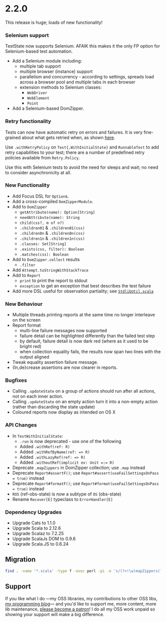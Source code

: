 # 2.2.0

This release is huge; loads of new functionality!

### Selenium support

TestState now supports Selenium.
AFAIK this makes it the only FP option for Selenium-based test automation.

* Add a Selenium module including:
  * multiple tab support
  * multiple browser (instance) support
  * parallelism and concurrency -
    according to settings, spreads load across a browser pool and multiple tabs in each browser
  * extension methods to Selenium classes:
    * `WebDriver`
    * `WebElement`
    * `Point`
* Add a Selenium-based DomZipper.

### Retry functionality

Tests can now have automatic retry on errors and failures.
It is very fine-grained about what gets retried when, as shown
[here](https://rawgit.com/japgolly/test-state/master/doc/retries.gv.svg).

Use `.withRetryPolicy` on `Test{,WithInitialState}` and `RunnableTest` to add
retry capabilities to your test; there are a number of predefined retry policies
available from `Retry.Policy`.

Use this with Selenium tests to avoid the need for sleeps and wait;
no need to consider asynchronicity at all.

### New Functionality

* Add Focus DSL for `Option`s.
* Add a cross-compiled `DomZipperModule`.
* Add to `DomZipper`
  * `getAttribute(name): Option[String]`
  * `needAttribute(name): String`
  * `child(css?, m of n?)`
  * `.children01` & `.children01(css)`
  * `.children0n` & `.children0n(css)`
  * `.children1n` & `.children1n(css)`
  * `.classes: Set[String]`
  * `.exists(css, filter): Boolean`
  * `.matches(css): Boolean`
* Add to `DomZipper.collect` results
  * `.filter`
* Add `Attempt.toStringWithStackTrace`
* Add to `Report`
  * `print` to print the report to stdout
  * `exception` to get an exception that best describes the test failure
* Add more DSL useful for observation partiality; see [`StdlibUtil.scala`](https://github.com/japgolly/test-state/blob/master/core/shared/src/main/scala/teststate/dsl/StdlibUtil.scala)

### New Behaviour

* Multiple threads printing reports at the same time no longer interleave on the screen
* Report format
  * multi-line failure messages now supported
  * failure detail can be highlighted differently than the failed test step
  * by default, failure detail is now dark red (where as it used to be bright red)
  * when collection equality fails, the results now span two lines with the output aligned
* Tweak equality assertion failure message.
* {In,de}crease assertions are now clearer in reports.

### Bugfixes

* Calling `.updateState` on a group of actions should run after all actions, not on each inner action.
* Calling `.updateState` on an empty action turn it into a non-empty action (rather than discarding the state update)
* Coloured reports now display as intended on OS X

### API Changes

* In `TestWithInitialState`:
  * `.run` is now deprecated - use one of the following
  * Added `.withRef(ref: R)`
  * Added `.withRefByName(ref: => R)`
  * Added `.withLazyRef(ref: => R)`
  * Added `.withoutRef(implicit ev: Unit =:= R)`
* Deprecate `.mapZippers` in DomZipper collection; use `.map` instead
* Deprecate `Report#assertF()`; use `Report#assert(useFailSettingsOnPass = true)` instead
* Deprecate `Report#formatF()`; use `Report#format(useFailSettingsOnPass = true)` instead
* `ROS` (ref-obs-state) is now a subtype of `OS` (obs-state)
* Rename `Recover[E]` typeclass to `ErrorHandler[E]`

### Dependency Upgrades

* Upgrade Cats        to 1.1.0
* Upgrade Scala       to 2.12.6
* Upgrade Scalaz      to 7.2.25
* Upgrade ScalaJs DOM to 0.9.6
* Upgrade Scala.JS    to 0.6.24

## Migration

```sh
find . -name '*.scala' -type f -exec perl -pi -e 's/(?<!\w)mapZippers(?!\w)/map/g' {} +
```

## Support

If you like what I do
—my OSS libraries, my contributions to other OSS libs, [my programming blog](https://japgolly.blogspot.com)—
and you'd like to support me, more content, more lib maintenance, [please become a patron](https://www.patreon.com/japgolly)!
I do all my OSS work unpaid so showing your support will make a big difference.
